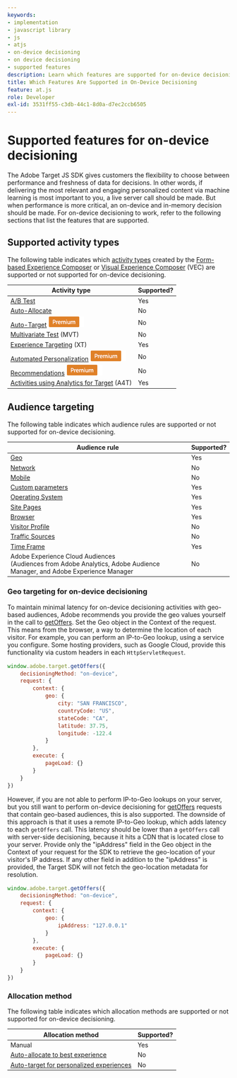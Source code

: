 ```yaml
---
keywords:
- implementation
- javascript library
- js
- atjs
- on-device decisioning
- on device decisioning
- supported features
description: Learn which features are supported for on-device decisioning.
title: Which Features Are Supported in On-Device Decisioning
feature: at.js
role: Developer
exl-id: 3531ff55-c3db-44c1-8d0a-d7ec2ccb6505
---
```

# Supported features for on-device decisioning

The Adobe Target JS SDK gives customers the flexibility to choose between performance and freshness of data for decisions. In other words, if delivering the most relevant and engaging personalized content via machine learning is most important to you, a live server call should be made. But when performance is more critical, an on-device and in-memory decision should be made. For on-device decisioning to work, refer to the following sections that list the features that are supported.

## Supported activity types

The following table indicates which [activity types](https://experienceleague.corp.adobe.com/docs/target/using/activities/target-activities-guide.html) created by the [Form-based Experience Composer](https://experienceleague.corp.adobe.com/docs/target/using/experiences/form-experience-composer.html) or [Visual Experience Composer](https://experienceleague.corp.adobe.com/docs/target/using/experiences/vec/visual-experience-composer.html) (VEC) are supported or not supported for on-device decisioning.

|Activity type|Supported?|
| --- | --- |
|[A/B Test](https://experienceleague.corp.adobe.com/docs/target/using/activities/abtest/test-ab.html)|Yes|
|[Auto-Allocate](https://experienceleague.corp.adobe.com/docs/target/using/activities/auto-allocate/automated-traffic-allocation.html)|No|
|[Auto-Target](https://experienceleague.corp.adobe.com/docs/target/using/activities/auto-target/auto-target-to-optimize.html) ![Premium](../../../assets/premium.png)|No|
|[Multivariate Test](https://experienceleague.corp.adobe.com/docs/target/using/activities/multivariate-test/multivariate-testing.html) (MVT)|No|
|[Experience Targeting](https://experienceleague.corp.adobe.com/docs/target/using/activities/experience-targeting/experience-target.html) (XT)|Yes|
|[Automated Personalization](https://experienceleague.corp.adobe.com/docs/target/using/activities/automated-personalization/automated-personalization.html) ![Premium](../../../assets/premium.png)|No|
|[Recommendations](https://experienceleague.corp.adobe.com/docs/target/using/recommendations/recommendations.html) ![Premium](../../../assets/premium.png)|No|
|[Activities using Analytics for Target](https://experienceleague.corp.adobe.com/docs/target/using/integrate/a4t/a4t.html?) (A4T)|Yes|

## Audience targeting

The following table indicates which audience rules are supported or not supported for on-device decisioning. 

|Audience rule|Supported?|
| --- | --- |
|[Geo](https://experienceleague.corp.adobe.com/docs/target/using/audiences/create-audiences/categories-audiences/geo.html)|Yes|
|[Network](https://experienceleague.corp.adobe.com/docs/target/using/audiences/create-audiences/categories-audiences/network.html)|No|
|[Mobile](https://experienceleague.corp.adobe.com/docs/target/using/audiences/create-audiences/categories-audiences/mobile.html)|No|
|[Custom parameters](https://experienceleague.corp.adobe.com/docs/target/using/audiences/create-audiences/categories-audiences/custom-parameters.html)|Yes|
|[Operating System](https://experienceleague.corp.adobe.com/docs/target/using/audiences/create-audiences/categories-audiences/operating-system.html)|Yes|
|[Site Pages](https://experienceleague.corp.adobe.com/docs/target/using/audiences/create-audiences/categories-audiences/site-pages.html)|Yes|
|[Browser](https://experienceleague.corp.adobe.com/docs/target/using/audiences/create-audiences/categories-audiences/browser.html)|Yes|
|[Visitor Profile](https://experienceleague.corp.adobe.com/docs/target/using/audiences/create-audiences/categories-audiences/visitor-profile.html)|No|
|[Traffic Sources](https://experienceleague.corp.adobe.com/docs/target/using/audiences/create-audiences/categories-audiences/traffic-sources.html)|No|
|[Time Frame](https://experienceleague.corp.adobe.com/docs/target/using/audiences/create-audiences/categories-audiences/time-frame.html)|Yes|
|Adobe Experience Cloud Audiences<br />(Audiences from Adobe Analytics, Adobe Audience Manager, and Adobe Experience Manager|No|

### Geo targeting for on-device decisioning

To maintain minimal latency for on-device decisioning activities with geo-based audiences, Adobe recommends you provide the geo values yourself in the call to [getOffers](/help/c-implementing-target/c-implementing-target-for-client-side-web/adobe-target-getoffers-atjs-2.md). Set the Geo object in the Context of the request. This means from the browser, a way to determine the location of each visitor. For example, you can perform an IP-to-Geo lookup, using a service you configure. Some hosting providers, such as Google Cloud, provide this functionality via custom headers in each `HttpServletRequest`.

```javascript
window.adobe.target.getOffers({ 
	decisioningMethod: "on-device", 
	request: { 
		context: { 
			geo: { 
				city: "SAN FRANCISCO", 
				countryCode: "US", 
				stateCode: "CA", 
				latitude: 37.75, 
				longitude: -122.4 
			} 
		}, 
		execute: { 
			pageLoad: {} 
		} 
	} 
})
```

However, if you are not able to perform IP-to-Geo lookups on your server, but you still want to perform on-device decisioning for [getOffers](/help/c-implementing-target/c-implementing-target-for-client-side-web/adobe-target-getoffers-atjs-2.md) requests that contain geo-based audiences, this is also supported. The downside of this approach is that it uses a remote IP-to-Geo lookup, which adds latency to each `getOffers` call. This latency should be lower than a `getOffers` call with server-side decisioning, because it hits a CDN that is located close to your server. Provide only the "ipAddress" field in the Geo object in the Context of your request for the SDK to retrieve the geo-location of your visitor's IP address. If any other field in addition to the "ipAddress" is provided, the Target SDK will not fetch the geo-location metadata for resolution.

```javascript
window.adobe.target.getOffers({ 
	decisioningMethod: "on-device", 
	request: { 
		context: { 
			geo: { 
				ipAddress: "127.0.0.1" 
			} 
		}, 
		execute: { 
			pageLoad: {} 
		} 
	} 
})
```

### Allocation method

The following table indicates which allocation methods are supported or not supported for on-device decisioning.

|Allocation method|Supported?|
| --- | --- |
|Manual|Yes|
|[Auto-allocate to best experience](https://experienceleague.corp.adobe.com/docs/target/using/activities/auto-allocate/automated-traffic-allocation.html)|No|
|[Auto-target for personalized experiences](https://experienceleague.corp.adobe.com/docs/target/using/activities/auto-target/auto-target-to-optimize.html)|No|
